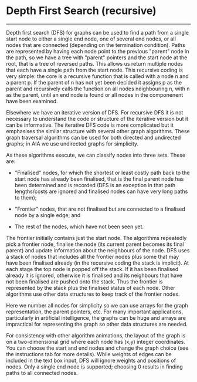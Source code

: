 # Depth First Search (recursive)
---

Depth first search (DFS) for graphs can be used to find a path from
a single start node to either a single end node, one of several end
nodes, or all nodes that are connected (depending on the termination
condition).
Paths are represented by having each node point to the previous
"parent" node in the path, so
we have a tree with "parent" pointers and the start node at the
root, that is a tree of reversed paths. This allows us return
multiple nodes that each have a single path from the start node.
This recursive coding is very simple: the core is a recursive
function that is called with a node n and a parent p. If the parent of
n has not yet been decided it assigns p as the parent and recursively
calls the function on all nodes neighbouring n, with n as the parent,
until an end node is found or all nodes in the componenent have been
examined.

Elsewhere we have an iterative version of DFS.
For recursive DFS it is not necessary to understand the code or
structure of the iterative version but it can be informative.
The iterative DFS code is more complicated but it 
emphasises the similar structure with several other graph algorithms.
These graph traversal algorithms can be used for both directed
and undirected graphs; in AIA we use undirected graphs for simplicity.

As these algorithms execute, we can classify nodes into three sets.
These are:


- "Finalised" nodes, for which the shortest or least costly path back to the start node has already
been finalised, that is the final parent node has been determined and is
recorded (DFS is an exception in that path lengths/costs are ignored and
finalised nodes can have very long paths to them);

- "Frontier" nodes, that are not finalised but are connected to a finalised node by a single edge; and

- The rest of the nodes, which have not been seen yet.

The frontier initially contains just the start node. The algorithms repeatedly
pick a frontier node, finalise the node (its current parent becomes
its final parent) and update information about the neighbours of the node.
DFS uses a stack of nodes that includes all the frontier
nodes plus some that may have been finalised already (in the recursive
coding the stack is implicit). At each stage the top node is popped off
the stack. If it has been finalised already it is ignored, otherwise it
is finalised and its neighbours that have not been finalised are pushed
onto the stack. Thus the frontier is represented by the stack plus the
finalised status of each node.  Other algorithms use other data structures to keep track
of the frontier nodes.

Here we number all nodes for simplicity so we can use arrays for the
graph representation, the parent pointers, etc.  For many important
applications, particularly in artificial intelligence, the graphs can
be huge and arrays are impractical for representing the graph so other
data structures are needed.

For consistency with other algorithm animations, the layout of the
graph is on a two-dimensional grid where each node has (x,y) integer
coordinates.  You can choose the start and end nodes and change the
graph choice (see the instructions tab for more details).  While weights of
edges can be included in the text box input, DFS will ignore weights
and positions of nodes.  Only a single end node is supported; choosing
0 results in finding paths to all connected nodes.

